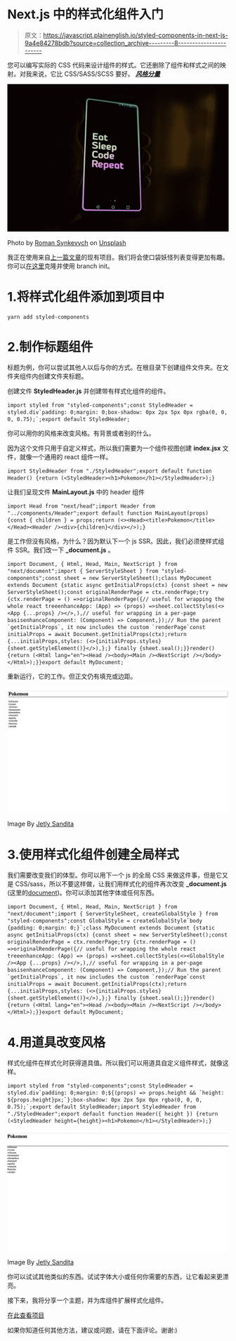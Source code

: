 # Next.js 中的样式化组件入门

> 原文：<https://javascript.plainenglish.io/styled-components-in-next-js-9a4e84278bdb?source=collection_archive---------8----------------------->

您可以编写实际的 CSS 代码来设计组件的样式。它还删除了组件和样式之间的映射。对我来说，它比 CSS/SASS/SCSS 要好。 [***风格分量***](https://styled-components.com/docs/basics)

![](img/8a440590dbf7c6426ad024d2f6b589a2.png)

Photo by [Roman Synkevych](https://unsplash.com/@synkevych?utm_source=medium&utm_medium=referral) on [Unsplash](https://unsplash.com?utm_source=medium&utm_medium=referral)

我正在使用来自[上一篇文章](https://jetlysandita.medium.com/how-to-build-ssr-page-with-next-js-d6cc9a51f63a)的现有项目。我们将会使口袋妖怪列表变得更加有趣。你可以[在这里](https://github.com/jetlysandita/medium_pokemon)克隆并使用 branch init。

# 1.将样式化组件添加到项目中

```
yarn add styled-components
```

# 2.制作标题组件

标题为例，你可以尝试其他人以后与你的方式。在根目录下创建组件文件夹。在文件夹组件内创建文件夹标题。

创建文件 **StyledHeader.js** 并创建带有样式化组件的组件。

```
import styled from "styled-components";const StyledHeader = styled.div`padding: 0;margin: 0;box-shadow: 0px 2px 5px 0px rgba(0, 0, 0, 0.75);`;export default StyledHeader;
```

你可以用你的风格来改变风格。有背景或者别的什么。

因为这个文件只用于自定义样式，所以我们需要为一个组件视图创建 **index.jsx** 文件，就像一个通用的 react 组件一样。

```
import StyledHeader from "./StyledHeader";export default function Header() {return (<StyledHeader><h1>Pokemon</h1></StyledHeader>);}
```

让我们呈现文件 **MainLayout.js** 中的 header 组件

```
import Head from "next/head";import Header from "../components/Header";export default function MainLayout(props) {const { children } = props;return (<><Head><title>Pokemon</title></Head><Header /><div>{children}</div></>);}
```

是工作但没有风格，为什么？因为默认下一个 js SSR。因此，我们必须使样式组件 SSR。我们改一下 **_document.js** 。

```
import Document, { Html, Head, Main, NextScript } from "next/document";import { ServerStyleSheet } from "styled-components";const sheet = new ServerStyleSheet();class MyDocument extends Document {static async getInitialProps(ctx) {const sheet = new ServerStyleSheet();const originalRenderPage = ctx.renderPage;try {ctx.renderPage = () =>originalRenderPage({// useful for wrapping the whole react treeenhanceApp: (App) => (props) =>sheet.collectStyles(<><App {...props} /></>,),// useful for wrapping in a per-page basisenhanceComponent: (Component) => Component,});// Run the parent `getInitialProps`, it now includes the custom `renderPage`const initialProps = await Document.getInitialProps(ctx);return {...initialProps,styles: (<>{initialProps.styles}{sheet.getStyleElement()}</>),};} finally {sheet.seal();}}render() {return (<Html lang="en"><Head /><body><Main /><NextScript /></body></Html>);}}export default MyDocument;
```

重新运行，它的工作。但正文仍有填充或边距。

![](img/6aea5406f883b376323816f603acdd65.png)

Image By [Jetly Sandita](https://jetlysandita.medium.com/)

# 3.使用样式化组件创建全局样式

我们需要改变我们的体型。你可以用下一个 js 的全局 CSS 来做这件事，但是它又是 CSS/sass，所以不要这样做，让我们用样式化的组件再次改变 **_document.js** (这里的[document](https://styled-components.com/docs/faqs#note-regarding-css-import-and-createglobalstyle))。你可以添加其他字体或任何东西。

```
import Document, { Html, Head, Main, NextScript } from "next/document";import { ServerStyleSheet, createGlobalStyle } from "styled-components";const GlobalStyle = createGlobalStyle`body {padding: 0;margin: 0;}`;class MyDocument extends Document {static async getInitialProps(ctx) {const sheet = new ServerStyleSheet();const originalRenderPage = ctx.renderPage;try {ctx.renderPage = () =>originalRenderPage({// useful for wrapping the whole react treeenhanceApp: (App) => (props) =>sheet.collectStyles(<><GlobalStyle /><App {...props} /></>,),// useful for wrapping in a per-page basisenhanceComponent: (Component) => Component,});// Run the parent `getInitialProps`, it now includes the custom `renderPage`const initialProps = await Document.getInitialProps(ctx);return {...initialProps,styles: (<>{initialProps.styles}{sheet.getStyleElement()}</>),};} finally {sheet.seal();}}render() {return (<Html lang="en"><Head /><body><Main /><NextScript /></body></Html>);}}export default MyDocument;
```

# 4.用道具改变风格

样式化组件在样式化时获得道具值。所以我们可以用道具自定义组件样式，就像这样。

```
import styled from "styled-components";const StyledHeader = styled.div`padding: 0;margin: 0;${(props) => props.height && `height: ${props.height}px;`};box-shadow: 0px 2px 5px 0px rgba(0, 0, 0, 0.75);`;export default StyledHeader;import StyledHeader from "./StyledHeader";export default function Header({ height }) {return (<StyledHeader height={height}><h1>Pokemon</h1></StyledHeader>);}
```

![](img/662adadda3d6e89f65119edfa96f9485.png)

Image By [Jetly Sandita](https://jetlysandita.medium.com/)

你可以试试其他类似的东西。试试字体大小或任何你需要的东西，让它看起来更漂亮。

接下来，我将分享一个主题，并为库组件扩展样式化组件。

[在此查看项目](https://github.com/jetlysandita/medium_pokemon/tree/styled-components)

如果你知道任何其他方法，建议或问题，请在下面评论。谢谢:)
